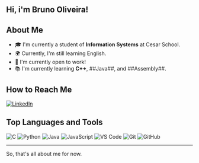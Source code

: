 ## Hi, i'm Bruno Oliveira!

## About Me
- 🎓 I'm currently a student of **Information Systems** at Cesar School.
- 🌍 Currently, I'm still learning English.
- 💼 I'm currently open to work!
- 📚 I'm currently learning **C++**, ##Java##, and ##Assembly##.

## How to Reach Me
[![LinkedIn](https://img.shields.io/badge/-LinkedIn-0077B5?style=flat&logo=linkedin&logoColor=white)](https://www.linkedin.com/in/bruno-oliveira-me)

## Top Languages and Tools
![C](https://img.shields.io/badge/-C-A8B9CC?style=flat&logo=c&logoColor=white)
![Python](https://img.shields.io/badge/-Python-3776AB?style=flat&logo=python&logoColor=white)
![Java](https://img.shields.io/badge/-Java-007396?style=flat&logo=java&logoColor=white)
![JavaScript](https://img.shields.io/badge/-JavaScript-F7DF1E?style=flat&logo=javascript&logoColor=black)
![VS Code](https://img.shields.io/badge/-VS%20Code-007ACC?style=flat&logo=visual-studio-code&logoColor=white)
![Git](https://img.shields.io/badge/-Git-F05032?style=flat&logo=git&logoColor=white)
![GitHub](https://img.shields.io/badge/-GitHub-181717?style=flat&logo=github&logoColor=white)

---

So, that's all about me for now.
